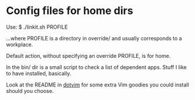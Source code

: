 # Config files for home dirs

Use:
    $ ./linkit.sh PROFILE

...where PROFILE is a directory in override/ and usually corresponds to a
workplace.

Default action, without specifying an override PROFILE, is for home.

In the bin/ dir is a small script to check a list of dependent apps. Stuff I
like to have installed, basically.

Look at the README in
[dotvim](https://github.com/phips/dotfiles/master/default/dotvim/bundle) for
some extra Vim goodies you could install should you choose.

